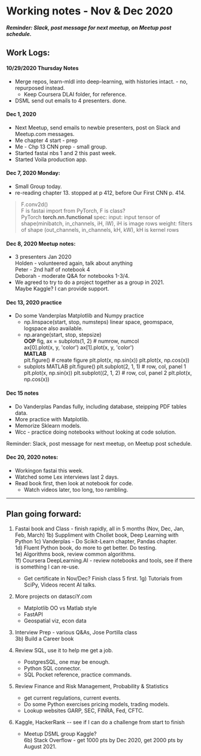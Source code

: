 # Working notes - Nov & Dec 2020  

***Reminder: Slack, post message for next meetup, on Meetup post schedule.***    

## Work Logs: 

#### 10/29/2020 Thursday Notes    

  * Merge repos, learn-mldl into deep-learning, with histories intact.  - no, repurposed instead.  
    - Keep Coursera DLAI folder, for reference.  
  * DSML send out emails to 4 presenters.  done.  

#### Dec 1, 2020  
  * Next Meetup, send emails to newbie presenters, post on Slack and Meetup.com messages.  
  * Me chapter 4 start - prep  
  * Me - Chp 13 CNN prep - small group.  
  * Started fastai nbs 1 and 2 this past week.  
  * Started Voila production app.  

#### Dec 7, 2020 Monday:  
  * Small Group today.  
  * re-reading chapter 13.  stopped at p 412, before Our First CNN p. 414.  
  
  > F.conv2d()  
  > F is fastai import from PyTorch, F is class?  
  > PyTorch **torch.nn.functional** spec: 
  > input: input tensor of shape(minibatch, in_channels, iH, iW), iH is image rows 
  > weight: filters of shape (out_channels, in_channels, kH, kW), kH is kernel rows

#### Dec 8, 2020 Meetup notes:  
  * 3 presenters Jan 2020  
    Holden - volunteered again, talk about anything  
    Peter - 2nd half of notebook 4  
    Deborah - moderate Q&A for notebooks 1-3/4.  
  * We agreed to try to do a project together as a group in 2021.  
    Maybe Kaggle?  I can provide support.  

#### Dec 13, 2020 practice  
  * Do some Vanderplas Matplotlib and Numpy practice   
    - np.linspace(start, stop, numsteps)  linear space, geomspace, logspace also available.  
    - np.arange(start, stop, stepsize)  
    **OOP**
    fig, ax = subplots(1, 2)  # numrow, numcol  
    ax[0].plot(x, y, 'color')
    ax[1].plot(x, y, 'color')  
    **MATLAB**  
    plt.figure()  # create figure 
    plt.plot(x, np.sin(x))
    plt.plot(x, np.cos(x))
    * subplots MATLAB 
    plt.figure()
    plt.subplot(2, 1, 1)  # row, col, panel 1
    plt.plot(x, np.sin(x))
    plt.subplot((2, 1, 2)  # row, col, panel 2 
    plt.plot(x, np.cos(x))
    
#### Dec 15 notes  
   * Do Vanderplas Pandas fully, including database, steipping PDF tables data.  
   * More practice with Matplotlib.  
   * Memorize Sklearn models.  
   * Wcc - practice doing notebooks without looking at code solution.  
   
   Reminder: Slack, post message for next meetup, on Meetup post schedule.  

#### Dec 20, 2020 notes:  
  * Workingon fastai this week.  
  * Watched some Lex interviews last 2 days.  
  * Read book first, then look at notebook for code.  
    - Watch videos later, too long, too rambling.  
    

---   

## Plan going forward:  

 1) Fastai book and Class - finish rapidly, all in 5 months (Nov, Dec, Jan, Feb, March) 
 1b) Suppliment with Chollet book, Deep Learning with Python 
 1c) Vanderplas - Do Scikit-Learn chapter, Pandas chapter.  
 1d) Fluent Python book, do more to get better. Do testing.  
 1e) Algorithms book, review common algorithms.  
 1f) Coursera DeepLearning.AI - review notebooks and tools, see if there is something I can re-use.  
     - Get certificate in Nov/Dec?  Finish class 5 first. 
 1g) Tutorials from SciPy, Videos recent AI talks.  
 
 2) More projects on datasciY.com  
    - Matplotlib OO vs Matlab style  
    - FastAPI  
    - Geospatial viz, econ data  
 
 3) Interview Prep - various Q&As, Jose Portilla class  
 3b) Build a Career book  
 
 4) Review SQL, use it to help me get a job. 
    - PostgresSQL, one may be enough.  
    - Python SQL connector.  
    - SQL Pocket reference, practice commands.  
 
 5) Review Finance and Risk Management, Probability & Statistics    
    - get current regulations, current events.  
    - Do some Python exercises pricing models, trading models.  
    - Lookup websites GARP, SEC, FINRA, Fed, CFTC.  
  
 6) Kaggle, HackerRank -- see if I can do a challenge from start to finish  
    - Meetup DSML group Kaggle?  
 6b) Stack Overflow - get 1000 pts by Dec 2020, get 2000 pts by August 2021.  
 
 
 
